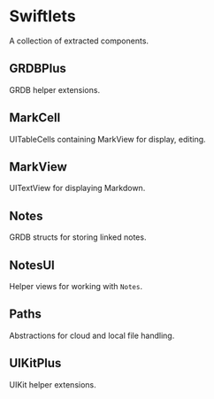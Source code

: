 # Swiftlets

A collection of extracted components.

## GRDBPlus

GRDB helper extensions.

## MarkCell

UITableCells containing MarkView for display, editing.

## MarkView

UITextView for displaying Markdown.

## Notes

GRDB structs for storing linked notes.

## NotesUI

Helper views for working with `Notes`.

## Paths

Abstractions for cloud and local file handling.

## UIKitPlus

UIKit helper extensions.

